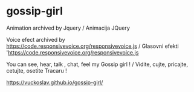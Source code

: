 # gossip-girl

Animation archived by Jquery /  Animacija JQuery

Voice efect archived by  https://code.responsivevoice.org/responsivevoice.js  /  Glasovni efekti  'https://code.responsivevoice.org/responsivevoice.js


You can see, hear, talk , chat, feel my Gossip girl !   /    Vidite, cujte, pricajte, cetujte, osetite Tracaru !

https://vuckoslav.github.io/gossip-girl/
